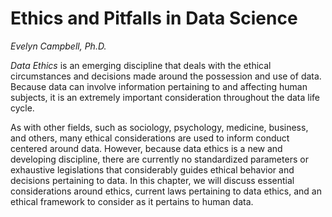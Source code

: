# Ethics and Pitfalls in Data Science
*Evelyn Campbell, Ph.D.*

*Data Ethics* is an emerging discipline that deals with the ethical circumstances and decisions made around the possession and use of data. Because data can involve information pertaining to and affecting human subjects, it is an extremely important consideration throughout the data life cycle.

As with other fields, such as sociology, psychology, medicine, business, and others, many ethical considerations are used to inform conduct centered around data. However, because data ethics is a new and developing discipline, there are currently no standardized parameters or exhaustive legislations that considerably guides ethical behavior and decisions pertaining to data. In this chapter, we will discuss essential considerations around ethics, current laws pertaining to data ethics, and an ethical framework to consider as it pertains to human data. 

